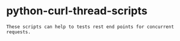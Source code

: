 # python-curl-thread-scripts

```
These scripts can help to tests rest end points for concurrent requests.
```